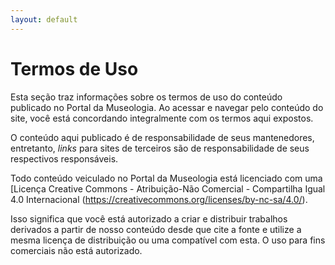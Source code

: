 ```yaml
---
layout: default
---
```


# Termos de Uso

Esta seção traz informações sobre os termos de uso do conteúdo publicado no Portal da Museologia. Ao acessar e navegar pelo conteúdo do site, você está concordando integralmente com os termos aqui expostos.

O conteúdo aqui publicado é de responsabilidade de seus mantenedores, entretanto, *links* para sites de terceiros são de responsabilidade de seus respectivos responsáveis.

Todo conteúdo veiculado no Portal da Museologia está licenciado com uma [Licença Creative Commons - Atribuição-Não Comercial - Compartilha Igual 4.0 Internacional
(https://creativecommons.org/licenses/by-nc-sa/4.0/).

Isso significa que você está autorizado a criar e distribuir trabalhos derivados a partir de nosso conteúdo desde que cite a fonte e utilize a mesma licença de distribuição ou uma compatível com esta. O uso para fins comerciais não está autorizado.
